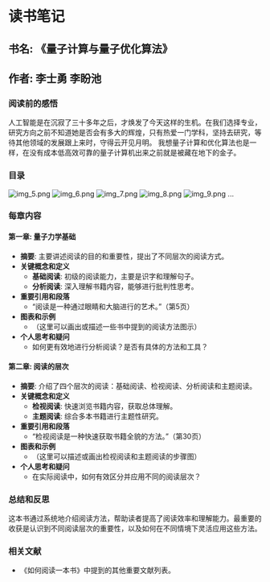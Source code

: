 # 读书笔记

## 书名: 《量子计算与量子优化算法》 
## 作者: 李士勇 李盼池

### 阅读前的感悟
人工智能是在沉寂了三十多年之后，才焕发了今天这样的生机。在我们选择专业，研究方向之前不知道她是否会有多大的辉煌，只有热爱一门学科，坚持去研究，等待其他领域的发展跟上来时，守得云开见月明。
我想量子计算和优化算法也是一样，在没有成本低高效可靠的量子计算机出来之前就是被藏在地下的金子。

### 目录
![img_5.png](img_5.png)
![img_6.png](img_6.png)
![img_7.png](img_7.png)
![img_8.png](img_8.png)
![img_9.png](img_9.png)
...

### 每章内容

#### 第一章: 量子力学基础
- **摘要**: 主要讲述阅读的目的和重要性，提出了不同层次的阅读方式。
- **关键概念和定义**
  - **基础阅读**: 初级的阅读能力，主要是识字和理解句子。
  - **分析阅读**: 深入理解书籍内容，能够进行批判性思考。
- **重要引用和段落**
  - “阅读是一种通过眼睛和大脑进行的艺术。”（第5页）
- **图表和示例**
  - （这里可以画出或描述一些书中提到的阅读方法图示）
- **个人思考和疑问**
  - 如何更有效地进行分析阅读？是否有具体的方法和工具？

#### 第二章: 阅读的层次
- **摘要**: 介绍了四个层次的阅读：基础阅读、检视阅读、分析阅读和主题阅读。
- **关键概念和定义**
  - **检视阅读**: 快速浏览书籍内容，获取总体理解。
  - **主题阅读**: 综合多本书籍进行主题性研究。
- **重要引用和段落**
  - “检视阅读是一种快速获取书籍全貌的方法。”（第30页）
- **图表和示例**
  - （这里可以描述或画出检视阅读和主题阅读的步骤图）
- **个人思考和疑问**
  - 在实际阅读中，如何有效区分并应用不同的阅读层次？

### 总结和反思
这本书通过系统地介绍阅读方法，帮助读者提高了阅读效率和理解能力。最重要的收获是认识到不同阅读层次的重要性，以及如何在不同情境下灵活应用这些方法。

### 相关文献
- 《如何阅读一本书》中提到的其他重要文献列表。
